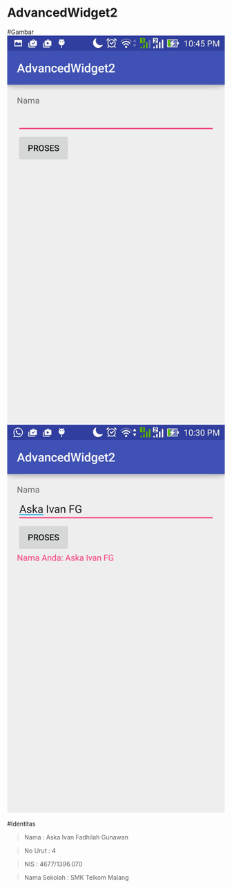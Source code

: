 # AdvancedWidget2

#Gambar
  ![Image](https://github.com/AskaIvan/AdvancedWidget2/blob/master/AW2_1.jpg)
  ![Image](https://github.com/AskaIvan/AdvancedWidget2/blob/master/AW2_2.jpg)
  
#Identitas
  > Nama  : Aska Ivan Fadhilah Gunawan
  
  > No Urut : 4
  
  > NIS : 4677/1396.070
  
  > Nama Sekolah : SMK Telkom Malang
